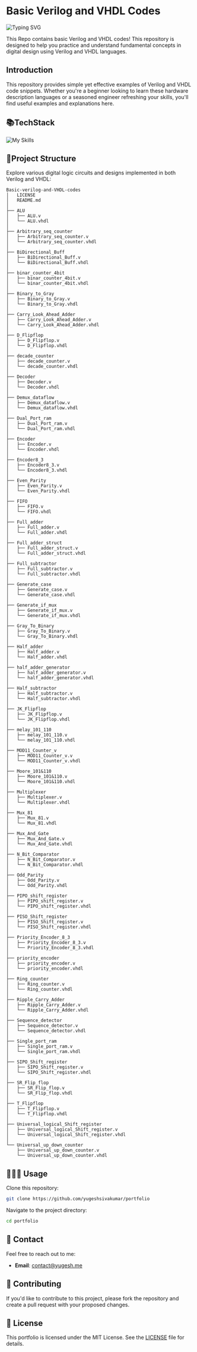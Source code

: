 # Basic Verilog and VHDL Codes

![Typing SVG](https://readme-typing-svg.demolab.com/?lines=Welcome+to+my+Repository!+🚀) 

This Repo contains basic Verilog and VHDL codes! This repository is designed to help you practice and understand fundamental concepts in digital design using Verilog and VHDL languages.

## Introduction

This repository provides simple yet effective examples of Verilog and VHDL code snippets. Whether you're a beginner looking to learn these hardware description languages or a seasoned engineer refreshing your skills, you'll find useful examples and explanations here.

## 📚TechStack

![My Skills](https://skillicons.dev/icons?i=replit,git,vscode,linux)

## 🌲Project Structure 

Explore various digital logic circuits and designs implemented in both Verilog and VHDL:
```
Basic-verilog-and-VHDL-codes
│   LICENSE
│   README.md
│
├── ALU
│   ├── ALU.v
│   └── ALU.vhdl
│
├── Arbitrary_seq_counter
│   ├── Arbitrary_seq_counter.v
│   └── Arbitrary_seq_counter.vhdl
│
├── BiDirectional_Buff
│   ├── BiDirectional_Buff.v
│   └── BiDirectional_Buff.vhdl
│
├── binar_counter_4bit
│   ├── binar_counter_4bit.v
│   └── binar_counter_4bit.vhdl
│
├── Binary_to_Gray
│   ├── Binary_to_Gray.v
│   └── Binary_to_Gray.vhdl
│
├── Carry_Look_Ahead_Adder
│   ├── Carry_Look_Ahead_Adder.v
│   └── Carry_Look_Ahead_Adder.vhdl
│
├── D_Flipflop
│   ├── D_Flipflop.v
│   └── D_Flipflop.vhdl
│
├── decade_counter
│   ├── decade_counter.v
│   └── decade_counter.vhdl
│
├── Decoder
│   ├── Decoder.v
│   └── Decoder.vhdl
│
├── Demux_dataflow
│   ├── Demux_dataflow.v
│   └── Demux_dataflow.vhdl
│
├── Dual_Port_ram
│   ├── Dual_Port_ram.v
│   └── Dual_Port_ram.vhdl
│
├── Encoder
│   ├── Encoder.v
│   └── Encoder.vhdl
│
├── Encoder8_3
│   ├── Encoder8_3.v
│   └── Encoder8_3.vhdl
│
├── Even_Parity
│   ├── Even_Parity.v
│   └── Even_Parity.vhdl
│
├── FIFO
│   ├── FIFO.v
│   └── FIFO.vhdl
│
├── Full_adder
│   ├── Full_adder.v
│   └── Full_adder.vhdl
│
├── Full_adder_struct
│   ├── Full_adder_struct.v
│   └── Full_adder_struct.vhdl
│
├── Full_subtractor
│   ├── Full_subtractor.v
│   └── Full_subtractor.vhdl
│
├── Generate_case
│   ├── Generate_case.v
│   └── Generate_case.vhdl
│
├── Generate_if_mux
│   ├── Generate_if_mux.v
│   └── Generate_if_mux.vhdl
│
├── Gray_To_Binary
│   ├── Gray_To_Binary.v
│   └── Gray_To_Binary.vhdl
│
├── Half_adder
│   ├── Half_adder.v
│   └── Half_adder.vhdl
│
├── half_adder_generator
│   ├── half_adder_generator.v
│   └── half_adder_generator.vhdl
│
├── Half_subtractor
│   ├── Half_subtractor.v
│   └── Half_subtractor.vhdl
│
├── JK_Flipflop
│   ├── JK_Flipflop.v
│   └── JK_Flipflop.vhdl
│
├── melay_101_110
│   ├── melay_101_110.v
│   └── melay_101_110.vhdl
│
├── MOD11_Counter_v
│   ├── MOD11_Counter_v.v
│   └── MOD11_Counter_v.vhdl
│
├── Moore_101&110
│   ├── Moore_101&110.v
│   └── Moore_101&110.vhdl
│
├── Multiplexer
│   ├── Multiplexer.v
│   └── Multiplexer.vhdl
│
├── Mux_81
│   ├── Mux_81.v
│   └── Mux_81.vhdl
│
├── Mux_And_Gate
│   ├── Mux_And_Gate.v
│   └── Mux_And_Gate.vhdl
│
├── N_Bit_Comparator
│   ├── N_Bit_Comparator.v
│   └── N_Bit_Comparator.vhdl
│
├── Odd_Parity
│   ├── Odd_Parity.v
│   └── Odd_Parity.vhdl
│
├── PIPO_shift_register
│   ├── PIPO_shift_register.v
│   └── PIPO_shift_register.vhdl
│
├── PISO_Shift_register
│   ├── PISO_Shift_register.v
│   └── PISO_Shift_register.vhdl
│
├── Priority_Encoder_8_3
│   ├── Priority_Encoder_8_3.v
│   └── Priority_Encoder_8_3.vhdl
│
├── priority_encoder
│   ├── priority_encoder.v
│   └── priority_encoder.vhdl
│
├── Ring_counter
│   ├── Ring_counter.v
│   └── Ring_counter.vhdl
│
├── Ripple_Carry_Adder
│   ├── Ripple_Carry_Adder.v
│   └── Ripple_Carry_Adder.vhdl
│
├── Sequence_detector
│   ├── Sequence_detector.v
│   └── Sequence_detector.vhdl
│
├── Single_port_ram
│   ├── Single_port_ram.v
│   └── Single_port_ram.vhdl
│
├── SIPO_Shift_register
│   ├── SIPO_Shift_register.v
│   └── SIPO_Shift_register.vhdl
│
├── SR_Flip_flop
│   ├── SR_Flip_flop.v
│   └── SR_Flip_flop.vhdl
│
├── T_Flipflop
│   ├── T_Flipflop.v
│   └── T_Flipflop.vhdl
│
├── Universal_logical_Shift_register
│   ├── Universal_logical_Shift_register.v
│   └── Universal_logical_Shift_register.vhdl
│
└── Universal_up_down_counter
    ├── Universal_up_down_counter.v
    └── Universal_up_down_counter.vhdl
```
## 🏃‍♂️‍➡️ Usage
Clone this repository:

```bash
git clone https://github.com/yugeshsivakumar/portfolio
```
Navigate to the project directory:

```bash
cd portfolio
```

## 📩 Contact

Feel free to reach out to me:

- **Email**: contact@yugesh.me

## 🛂 Contributing
If you'd like to contribute to this project, please fork the repository and create a pull request with your proposed changes.

## 🔑 License

This portfolio is licensed under the MIT License. See the [LICENSE](LICENSE) file for details.
